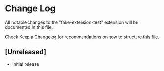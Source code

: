 # Change Log

All notable changes to the "fake-extension-test" extension will be documented in this file.

Check [Keep a Changelog](http://keepachangelog.com/) for recommendations on how to structure this file.

## [Unreleased]

- Initial release
